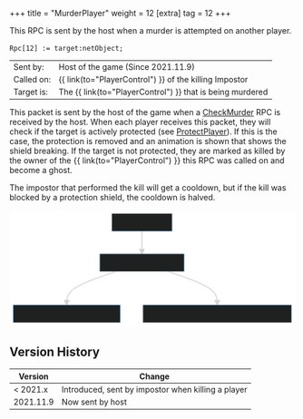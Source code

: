 +++
title = "MurderPlayer"
weight = 12
[extra]
tag = 12
+++

This RPC is sent by the host when a murder is attempted on another player.

<!-- more -->

```
Rpc[12] := target:netObject;
```

|            |                                          |
| ---------- | ---------------------------------------- |
| Sent by:   | Host of the game (Since 2021.11.9)       |
| Called on: | {{ link(to="PlayerControl") }} of the killing Impostor    |
| Target is: | The {{ link(to="PlayerControl") }} that is being murdered |

This packet is sent by the host of the game when a [CheckMurder](@/networking/rpc/47_checkmurder.md) RPC is received by the host. When each player receives this packet, they will check if the target is actively protected (see [ProtectPlayer](@/networking/rpc/45_protectplayer.md)). If this is the case, the protection is removed and an animation is shown that shows the shield breaking. If the target is not protected, they are marked as killed by the owner of the {{ link(to="PlayerControl") }} this RPC was called on and become a ghost.

The impostor that performed the kill will get a cooldown, but if the kill was blocked by a protection shield, the cooldown is halved.

![](check_murder_diagram.svg)

## Version History

| Version   | Change                                             |
| --------- | -------------------------------------------------- |
| < 2021.x  | Introduced, sent by impostor when killing a player |
| 2021.11.9 | Now sent by host                                   |
